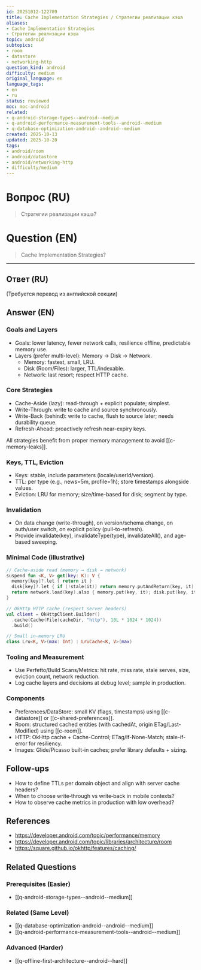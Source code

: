```yaml
---
id: 20251012-122789
title: Cache Implementation Strategies / Стратегии реализации кэша
aliases:
- Cache Implementation Strategies
- Стратегии реализации кэша
topic: android
subtopics:
- room
- datastore
- networking-http
question_kind: android
difficulty: medium
original_language: en
language_tags:
- en
- ru
status: reviewed
moc: moc-android
related:
- q-android-storage-types--android--medium
- q-android-performance-measurement-tools--android--medium
- q-database-optimization-android--android--medium
created: 2025-10-13
updated: 2025-10-20
tags:
- android/room
- android/datastore
- android/networking-http
- difficulty/medium
---
```


# Вопрос (RU)
> Стратегии реализации кэша?

# Question (EN)
> Cache Implementation Strategies?

---

## Ответ (RU)

(Требуется перевод из английской секции)

## Answer (EN)

### Goals and Layers
- Goals: lower latency, fewer network calls, resilience offline, predictable memory use.
- Layers (prefer multi-level): Memory → Disk → Network.
  - Memory: fastest, small, LRU.
  - Disk (Room/Files): larger, TTL/indexable.
  - Network: last resort; respect HTTP cache.

### Core Strategies
- Cache-Aside (lazy): read-through + explicit populate; simplest.
- Write-Through: write to cache and source synchronously.
- Write-Back (behind): write to cache, flush to source later; needs durability queue.
- Refresh-Ahead: proactively refresh near-expiry keys.

All strategies benefit from proper memory management to avoid [[c-memory-leaks]].

### Keys, TTL, Eviction
- Keys: stable, include parameters (locale/userId/version).
- TTL: per type (e.g., news=5m, profile=1h); store timestamps alongside values.
- Eviction: LRU for memory; size/time-based for disk; segment by type.

### Invalidation
- On data change (write-through), on version/schema change, on auth/user switch, on explicit policy (pull-to-refresh).
- Provide invalidate(key), invalidateType(type), invalidateAll(), and age-based sweeping.

### Minimal Code (illustrative)
```kotlin
// Cache-aside read (memory → disk → network)
suspend fun <K, V> get(key: K): V {
  memory[key]?.let { return it }
  disk[key]?.let { if (!stale(it)) return memory.putAndReturn(key, it) }
  return network.load(key).also { memory.put(key, it); disk.put(key, it.withTimestamp()) }
}
```

```kotlin
// OkHttp HTTP cache (respect server headers)
val client = OkHttpClient.Builder()
  .cache(Cache(File(cacheDir, "http"), 10L * 1024 * 1024))
  .build()
```

```kotlin
// Small in-memory LRU
class Lru<K, V>(max: Int) : LruCache<K, V>(max)
```

### Tooling and Measurement
- Use Perfetto/Build Scans/Metrics: hit rate, miss rate, stale serves, size, eviction count, network reduction.
- Log cache layers and decisions at debug level; sample in production.

### Components
- Preferences/DataStore: small KV (flags, timestamps) using [[c-datastore]] or [[c-shared-preferences]].
- Room: structured cached entities (with cachedAt, origin ETag/Last-Modified) using [[c-room]].
- HTTP: OkHttp cache + Cache-Control; ETag/If-None-Match; stale-if-error for resiliency.
- Images: Glide/Picasso built-in caches; prefer library defaults + sizing.

## Follow-ups
- How to define TTLs per domain object and align with server cache headers?
- When to choose write‑through vs write‑back in mobile contexts?
- How to observe cache metrics in production with low overhead?

## References
- https://developer.android.com/topic/performance/memory
- https://developer.android.com/topic/libraries/architecture/room
- https://square.github.io/okhttp/features/caching/

## Related Questions

### Prerequisites (Easier)
- [[q-android-storage-types--android--medium]]

### Related (Same Level)
- [[q-database-optimization-android--android--medium]]
- [[q-android-performance-measurement-tools--android--medium]]

### Advanced (Harder)
- [[q-offline-first-architecture--android--hard]]
